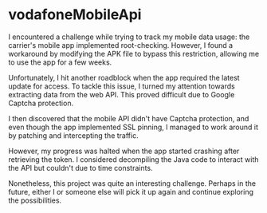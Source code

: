 # vodafoneMobileApi

I encountered a challenge while trying to track my mobile data usage: the carrier's mobile app implemented root-checking. However, I found a workaround by modifying the APK file to bypass this restriction, allowing me to use the app for a few weeks.

Unfortunately, I hit another roadblock when the app required the latest update for access. To tackle this issue, I turned my attention towards extracting data from the web API. This proved difficult due to Google Captcha protection.

I then discovered that the mobile API didn't have Captcha protection, and even though the app implemented SSL pinning, I managed to work around it by patching and intercepting the traffic.

However, my progress was halted when the app started crashing after retrieving the token. I considered decompiling the Java code to interact with the API but couldn't due to time constraints.

Nonetheless, this project was quite an interesting challenge. Perhaps in the future, either I or someone else will pick it up again and continue exploring the possibilities.
